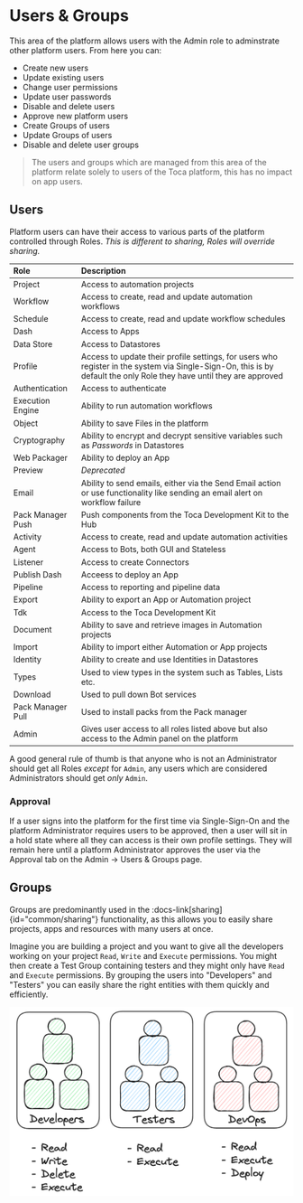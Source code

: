 # Users & Groups

This area of the platform allows users with the Admin role to adminstrate other platform users. From here you can:
- Create new users
- Update existing users
- Change user permissions
- Update user passwords
- Disable and delete users
- Approve new platform users
- Create Groups of users
- Update Groups of users
- Disable and delete user groups

> The users and groups which are managed from this area of the platform relate solely to users of the Toca platform, this has no impact on app users.

## Users

Platform users can have their access to various parts of the platform controlled through Roles. _This is different to sharing, Roles will override sharing._

| Role | Description |
| :--- | :--- |
| Project | Access to automation projects |
| Workflow | Access to create, read and update automation workflows |
| Schedule | Access to create, read and update workflow schedules |
| Dash | Access to Apps |
| Data Store | Access to Datastores |
| Profile | Access to update their profile settings, for users who register in the system via Single-Sign-On, this is by default the only Role they have until they are approved |
| Authentication | Access to authenticate |
| Execution Engine | Ability to run automation workflows |
| Object | Ability to save Files in the platform |
| Cryptography | Ability to encrypt and decrypt sensitive variables such as _Passwords_ in Datastores |
| Web Packager | Ability to deploy an App |
| Preview | _Deprecated_ |
| Email | Ability to send emails, either via the Send Email action or use functionality like sending an email alert on workflow failure |
| Pack Manager Push | Push components from the Toca Development Kit to the Hub |
| Activity | Access to create, read and update automation activities |
| Agent | Access to Bots, both GUI and Stateless |
| Listener | Access to create Connectors |
| Publish Dash | Acceess to deploy an App |
| Pipeline | Access to reporting and pipeline data |
| Export | Ability to export an App or Automation project |
| Tdk | Access to the Toca Development Kit |
| Document | Ability to save and retrieve images in Automation projects |
| Import | Ability to import either Automation or App projects |
| Identity | Ability to create and use Identities in Datastores |
| Types | Used to view types in the system such as Tables, Lists etc. |
| Download | Used to pull down Bot services |
| Pack Manager Pull | Used to install packs from the Pack manager |
| Admin | Gives user access to all roles listed above but also access to the Admin panel on the platform |

A good general rule of thumb is that anyone who is not an Administrator should get all Roles _except_ for `Admin`, any users which are considered Administrators should get _only_ `Admin`.

### Approval

If a user signs into the platform for the first time via Single-Sign-On and the platform Administrator requires users to be approved, then a user will sit in a hold state where all they can access is their own profile settings. They will remain here until a platform Administrator approves the user via the Approval tab on the Admin -> Users & Groups page.

## Groups

Groups are predominantly used in the :docs-link[sharing]{id="common/sharing"} functionality, as this allows you to easily share projects, apps and resources with many users at once.

Imagine you are building a project and you want to give all the developers working on your project `Read`, `Write` and `Execute` permissions. You might then create a Test Group containing testers and they might only have `Read` and `Execute` permissions. By grouping the users into "Developers" and "Testers" you can easily share the right entities with them quickly and efficiently.

![User Groups Diagram](/src/assets/user_groups.png)
